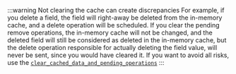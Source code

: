 :::warning Not clearing the cache can create discrepancies
For example, if you delete a field, the field will right-away be deleted from the in-memory cache, and a delete 
operation will be scheduled. If you clear the pending remove operations, the in-memory cache will not be changed,
and the deleted field will still be considered as deleted in the in-memory cache, but the delete operation responsible
for actually deleting the field value, will never be sent, since you would have cleared it. If you want to avoid all
risks, use the [```clear_cached_data_and_pending_operations```](../api/clear_cached_data_and_pending_operations)
:::